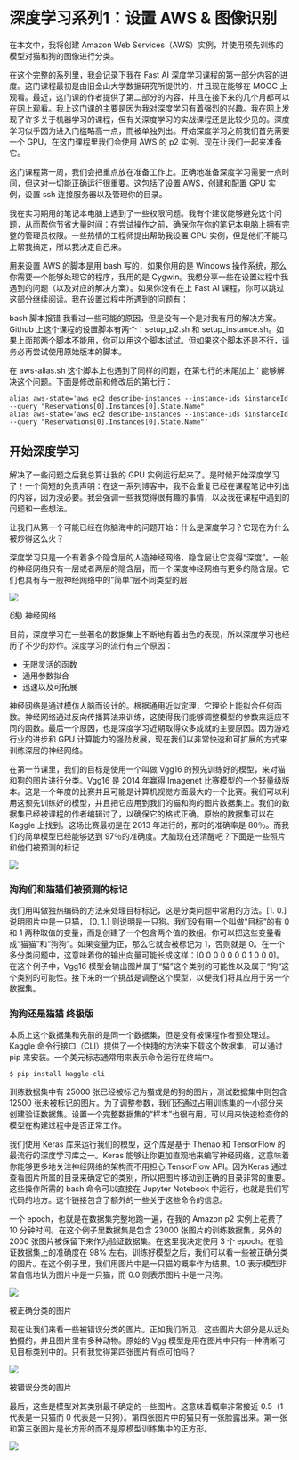 # 深度学习系列1：设置 AWS & 图像识别

在本文中，我将创建 Amazon Web Services（AWS）实例，并使用预先训练的模型对猫和狗的图像进行分类。

在这个完整的系列里，我会记录下我在 Fast AI 深度学习课程的第一部分内容的进度。这门课程最初是由旧金山大学数据研究所提供的，并且现在能够在 MOOC 上观看。最近，这门课的作者提供了第二部分的内容，并且在接下来的几个月都可以在网上观看。我上这门课的主要是因为我对深度学习有着强烈的兴趣。我在网上发现了许多关于机器学习的课程，但有关深度学习的实战课程还是比较少见的。深度学习似乎因为进入门槛略高一点，而被单独列出。开始深度学习之前我们首先需要一个 GPU，在这门课程里我们会使用 AWS 的 p2 实例。现在让我们一起来准备它。

这门课程第一周，我们会把重点放在准备工作上。正确地准备深度学习需要一点时间，但这对一切能正确运行很重要。这包括了设置 AWS，创建和配置 GPU 实例，设置 ssh 连接服务器以及管理你的目录。

我在实习期用的笔记本电脑上遇到了一些权限问题。我有个建议能够避免这个问题，从而帮你节省大量时间：在尝试操作之前，确保你在你的笔记本电脑上拥有完整的管理员权限。一些热情的工程师提出帮助我设置 GPU 实例，但是他们不能马上帮我搞定，所以我决定自己来。

用来设置 AWS 的脚本是用 bash 写的，如果你用的是 Windows 操作系统，那么你需要一个能够处理它的程序，我用的是 Cygwin。我想分享一些在设置过程中我遇到的问题（以及对应的解决方案）。如果你没有在上 Fast AI 课程，你可以跳过这部分继续阅读。我在设置过程中所遇到的问题有：

bash 脚本报错
我看过一些可能的原因，但是没有一个是对我有用的解决方案。Github 上这个课程的设置脚本有两个：setup_p2.sh 和 setup_instance.sh。如果上面那两个脚本不能用，你可以用这个脚本试试。但如果这个脚本还是不行，请务必再尝试使用原始版本的脚本。

在 aws-alias.sh 这个脚本上也遇到了同样的问题，在第七行的末尾加上 ' 能够解决这个问题。下面是修改前和修改后的第七行：

    alias aws-state='aws ec2 describe-instances --instance-ids $instanceId --query "Reservations[0].Instances[0].State.Name"
    alias aws-state='aws ec2 describe-instances --instance-ids $instanceId --query "Reservations[0].Instances[0].State.Name"'

## 开始深度学习

解决了一些问题之后我总算让我的 GPU 实例运行起来了。是时候开始深度学习了！一个简短的免责声明：在这一系列博客中，我不会重复已经在课程笔记中列出的内容，因为没必要。我会强调一些我觉得很有趣的事情，以及我在课程中遇到的问题和一些想法。

让我们从第一个可能已经在你脑海中的问题开始：什么是深度学习？它现在为什么被炒得这么火？

深度学习只是一个有着多个隐含层的人造神经网络，隐含层让它变得“深度”。一般的神经网络只有一层或者两层的隐含层，而一个深度神经网络有更多的隐含层。它们也具有与一般神经网络中的“简单”层不同类型的层

![](https://i.imgur.com/TSwI1dO.png)


(浅) 神经网络

目前，深度学习在一些著名的数据集上不断地有着出色的表现，所以深度学习也经历了不少的炒作。深度学习的流行有三个原因：

- 无限灵活的函数
- 通用参数拟合
- 迅速以及可拓展

神经网络是通过模仿人脑而设计的。根据通用近似定理，它理论上能拟合任何函数。神经网络通过反向传播算法来训练，这使得我们能够调整模型的参数来适应不同的函数。最后一个原因，也是深度学习近期取得众多成就的主要原因。因为游戏行业的进步和 GPU 计算能力的强劲发展，现在我们以非常快速和可扩展的方式来训练深层的神经网络。


在第一节课里，我们的目标是使用一个叫做 Vgg16 的预先训练好的模型，来对猫和狗的图片进行分类。Vgg16 是 2014 年赢得 Imagenet 比赛模型的一个轻量级版本。这是一个年度的比赛并且可能是计算机视觉方面最大的一个比赛。我们可以利用这预先训练好的模型，并且把它应用到我们的猫和狗的图片数据集上。我们的数据集已经被课程的作者编辑过了，以确保它的格式正确。原始的数据集可以在 Kaggle 上找到。这场比赛最初是在 2013 年进行的，那时的准确率是 80％。而我们的简单模型已经能够达到 97％的准确度。大脑现在还清醒吧？下面是一些照片和他们被预测的标记

![](https://i.imgur.com/OtBIGCB.png)


### 狗狗们和猫猫们被预测的标记

我们用叫做独热编码的方法来处理目标标记，这是分类问题中常用的方法。[1. 0.] 说明图片中是一只猫， [0. 1.] 则说明是一只狗。我们没有用一个叫做“目标”的有 0 和 1 两种取值的变量，而是创建了一个包含两个值的数组。你可以把这些变量看成“猫猫”和“狗狗”。如果变量为正，那么它就会被标记为 1，否则就是 0。在一个多分类问题中，这意味着你的输出向量可能长成这样：[0 0 0 0 0 0 0 1 0 0 0]。在这个例子中，Vgg16 模型会输出图片属于“猫”这个类别的可能性以及属于“狗”这个类别的可能性。接下来的一个挑战是调整这个模型，以便我们将其应用于另一个数据集。


### 狗狗还是猫猫 终极版

本质上这个数据集和先前的是同一个数据集，但是没有被课程作者预处理过。Kaggle 命令行接口（CLI）提供了一个快捷的方法来下载这个数据集，可以通过 pip 来安装。一个美元标志通常用来表示命令运行在终端中。

    $ pip install kaggle-cli


训练数据集中有 25000 张已经被标记为猫或是的狗的图片，测试数据集中则包含 12500 张未被标记的图片。为了调整参数，我们还通过占用训练集的一小部分来创建验证数据集。设置一个完整数据集的“样本”也很有用，可以用来快速检查你的模型在构建过程中是否正常工作。

我们使用 Keras 库来运行我们的模型，这个库是基于 Thenao 和 TensorFlow 的最流行的深度学习库之一。Keras 能够让你更加直观地来编写神经网络，这意味着你能够更多地关注神经网络的架构而不用担心 TensorFlow API。因为Keras 通过查看图片所属的目录来确定它的类别，所以把图片移动到正确的目录非常的重要。这些操作所需的 bash 命令可以直接在 Jupyter Notebook 中运行，也就是我们写代码的地方。这个链接包含了额外的一些关于这些命令的信息。

一个 epoch，也就是在数据集完整地跑一遍，在我的 Amazon p2 实例上花费了 10 分钟时间。在这个例子里数据集是包含 23000 张图片的训练数据集，另外的 2000 张图片被保留下来作为验证数据集。在这里我决定使用 3 个 epoch。在验证数据集上的准确度在 98% 左右。训练好模型之后，我们可以看一些被正确分类的图片。在这个例子里，我们用图片中是一只猫的概率作为结果。1.0 表示模型非常自信地认为图片中是一只猫，而 0.0 则表示图片中是一只狗。


![](https://i.imgur.com/l566hnQ.png)


被正确分类的图片

现在让我们来看一些被错误分类的图片。正如我们所见，这些图片大部分是从远处拍摄的，并且图片里有多种动物。原始的 Vgg 模型是用在图片中只有一种清晰可见目标类别中的。只有我觉得第四张图片有点可怕吗？

![](https://i.imgur.com/ERMoZU3.png)


被错误分类的图片

最后，这些是模型对其类别最不确定的一些图片。这意味着概率非常接近 0.5（1 代表是一只猫而 0 代表是一只狗）。第四张图片中的猫只有一张脸露出来。第一张和第三张图片是长方形的而不是原模型训练集中的正方形。

![](https://i.imgur.com/VzRrTW8.png)